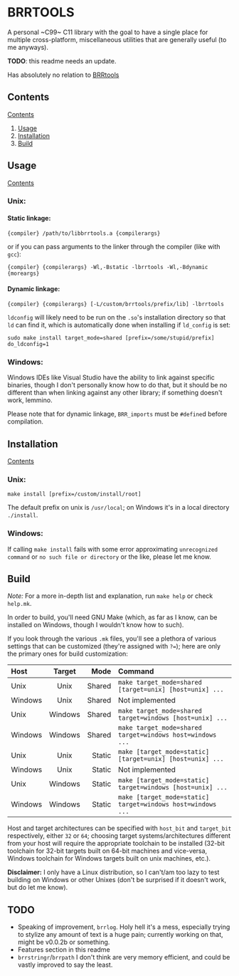 # BRRTOOLS
A personal ~C99~ C11 library with the goal to have a single place for multiple
cross-platform, miscellaneous utilities that are generally useful (to me
anyways).

**TODO**: this readme needs an update.

Has absolutely no relation to [BRRtools][otherbrr]
## Contents
[Contents](#contents)

1. [Usage](#usage)  
2. [Installation](#installation)  
3. [Build](#build)  

## Usage
[Contents](#contents)  
### Unix:
#### Static linkage:
```shell
{compiler} /path/to/libbrrtools.a {compilerargs}
```
or if you can pass arguments to the linker through the compiler (like with
`gcc`):
```shell
{compiler} {compilerargs} -Wl,-Bstatic -lbrrtools -Wl,-Bdynamic {moreargs}
```
#### Dynamic linkage:
```shell
{compiler} {compilerargs} [-L/custom/brrtools/prefix/lib] -lbrrtools
```
`ldconfig` will likely need to be run on the `.so`'s installation directory so
that `ld` can find it, which is automatically done when installing if
`ld_config` is set:
```shell
sudo make install target_mode=shared [prefix=/some/stupid/prefix] do_ldconfig=1
```
### Windows:
Windows IDEs like Visual Studio have the ability to link against specific
binaries, though I don't personally know how to do that, but it should be no
different than when linking against any other library; if something doesn't
work, lemmino.

Please note that for dynamic linkage, `BRR_imports` must be `#define`d
before compilation.

## Installation
[Contents](#contents)  
### Unix:
```shell
make install [prefix=/custom/install/root]
```

The default prefix on unix is `/usr/local`; on Windows it's in a local
directory `./install`.

### Windows:
If calling `make install` fails with some error approximating `unrecognized
command` or `no such file or directory` or the like, please let me know.

## Build
*Note:* For a more in-depth list and explanation, run `make help` or check
`help.mk`.

In order to build, you'll need GNU Make (which, as far as I know, can be
installed on Windows, though I wouldn't know how to such).

If you look through the various `.mk` files, you'll see a plethora of various
settings that can be customized (they're assigned with `?=`); here are only the
primary ones for build customization:

| Host    | Target  | Mode   | Command                                                   |
| :---    | :---:   | ---:   | :---                                                      |
| Unix    | Unix    | Shared | `make target_mode=shared [target=unix] [host=unix] ...`   |
| Windows | Unix    | Shared | Not implemented                        |
| Unix    | Windows | Shared | `make target_mode=shared target=windows [host=unix] ...`  |
| Windows | Windows | Shared | `make target_mode=shared target=windows host=windows ...` |
| Unix    | Unix    | Static | `make [target_mode=static] [target=unix] [host=unix] ...`   |
| Windows | Unix    | Static | Not implemented                        |
| Unix    | Windows | Static | `make [target_mode=static] target=windows [host=unix] ...`  |
| Windows | Windows | Static | `make [target_mode=static] target=windows host=windows ...` |

Host and target architectures can be specified with `host_bit` and `target_bit`
respectively, either `32` or `64`; choosing target systems/architectures
different from your host will require the appropriate toolchain to be installed
(32-bit toolchain for 32-bit targets built on 64-bit machines and vice-versa,
Windows toolchain for Windows targets built on unix machines, etc.).

**Disclaimer:** I only have a Linux distribution, so I can't/am too lazy to
test building on Windows or other Unixes (don't be surprised if it doesn't
work, but do let me know).  

## TODO
* Speaking of improvement, `brrlog`. Holy hell it's a mess, especially trying
  to stylize any amount of text is a huge pain; currently working on that,
  might be v0.0.2b or something.
* Features section in this readme
* `brrstringr`/`brrpath` I don't think are very memory efficient, and could be
  vastly improved to say the least.

[otherbrr]:https://github.com/Optiroc/BRRtools
[gawk]:https://www.gnu.org/software/gawk/manual/html_node/index.html
[gmake]:https://www.gnu.org/software/make/manual/html_node/index.html
[gcc]:https://gcc.gnu.org/onlinedocs/gcc-11.1.0/gcc/
[ezwin]:https://sourceforge.net/projects/ezwinports/
[mingww64]:https://en.wikipedia.org/wiki/Mingw-w64
[mingwwin]:https://sourceforge.net/projects/mingw-w64/
[gmakewin]:https://sourceforge.net/projects/ezwinports/
